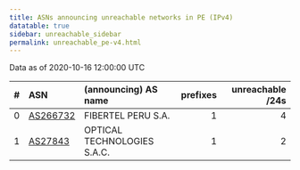 ```yaml
---
title: ASNs announcing unreachable networks in PE (IPv4)
datatable: true
sidebar: unreachable_sidebar
permalink: unreachable_pe-v4.html
---
```


Data as of 2020-10-16 12:00:00 UTC


<div class="datatable-begin"></div>

|   # | ASN                                      | (announcing) AS name        |   prefixes |   unreachable /24s |
|----:|:-----------------------------------------|:----------------------------|-----------:|-------------------:|
|   0 | [AS266732](unreachable_AS266732-v4.html) | FIBERTEL PERU S.A.          |          1 |                  4 |
|   1 | [AS27843](unreachable_AS27843-v4.html)   | OPTICAL TECHNOLOGIES S.A.C. |          1 |                  2 |

<div class="datatable-end"></div>